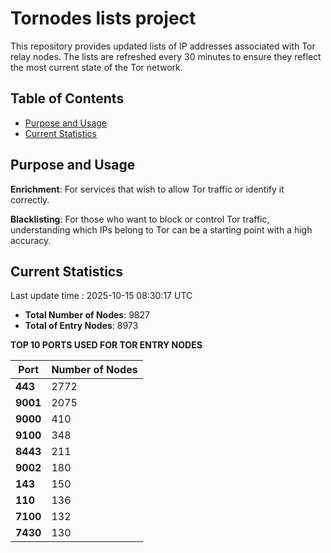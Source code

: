 # Tornodes lists project

This repository provides updated lists of IP addresses associated with Tor relay nodes. The lists are refreshed every 30 minutes to ensure they reflect the most current state of the Tor network.

## Table of Contents

- [Purpose and Usage](#purpose-and-usage)
- [Current Statistics](#current-statistics)


## Purpose and Usage

**Enrichment**: For services that wish to allow Tor traffic or identify it correctly.

**Blacklisting**: For those who want to block or control Tor traffic, understanding which IPs belong to Tor can be a starting point with a high accuracy.

## Current Statistics

Last update time : 2025-10-15 08:30:17 UTC

- **Total Number of Nodes**: 9827
- **Total of Entry Nodes**: 8973

**TOP 10 PORTS USED FOR TOR ENTRY NODES**

| **Port** | **Number of Nodes** |
|------|-----------------|
| **443**   | 2772  |
| **9001**   | 2075  |
| **9000**   | 410  |
| **9100**   | 348  |
| **8443**   | 211  |
| **9002**   | 180  |
| **143**   | 150  |
| **110**   | 136  |
| **7100**   | 132  |
| **7430**   | 130  |

